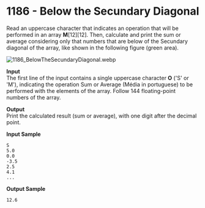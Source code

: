 # 1186 - Below the Secundary Diagonal

Read an uppercase character that indicates an operation that will be performed in an array **M**[12][12]. Then, calculate and print the sum or average considering only that numbers that are below of the Secundary diagonal of the array, like shown in the following figure (green area).

![1186_BelowTheSecundaryDiagonal.webp]()

**Input**<br>
The first line of the input contains a single uppercase character **O** ('S' or 'M'), indicating the operation Sum or Average (Média in portuguese) to be performed with the elements of the array. Follow 144 floating-point numbers of the array.

**Output**<br>
Print the calculated result (sum or average), with one digit after the decimal point.

**Input Sample**
````
S
5.0
0.0
-3.5
2.5
4.1
...
````

**Output Sample**
````
12.6
````